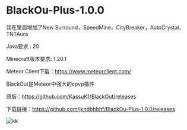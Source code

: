 # BlackOu-Plus-1.0.0

我在里面增加了New Surround，SpeedMine，CityBreaker，AutoCrystal，TNTAura

Java要求 : 20

Minecraft版本要求: 1.20.1

Meteor Client下载：https://www.meteorclient.com/

BlackOut是Meteor中强大的cpvp插件

原版：https://github.com/KassuK1/BlackOut/releases

下载链接：https://github.com/jkndbhbhf/BlackOu-Plus-1.0.0/releases

![kk](https://github.com/jkndbhbhf/BlackOu-Plus-1.0.0/assets/136801096/980b0e8d-d6bc-4fe6-9ea0-9a95eb505757)
